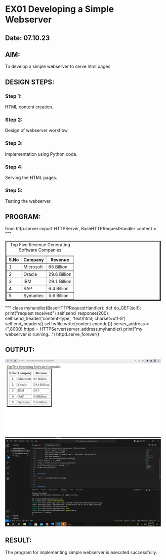 # EX01 Developing a Simple Webserver
## Date: 07.10.23


## AIM:
To develop a simple webserver to serve html pages.

## DESIGN STEPS:
### Step 1: 
HTML content creation.

### Step 2:
Design of webserver workflow.

### Step 3:
Implementation using Python code.

### Step 4:
Serving the HTML pages.

### Step 5:
Testing the webserver.
## PROGRAM:

from http.server import HTTPServer, BaseHTTPRequestHandler
content = """
<!DOCTYPE html>
<html>
 <title>Image map</title>
  <body>
   <table border="4" cellspacing="8" cellspacing="7">
    <caption> Top Five Revenue Generating Software Companies</caption>
     <tr>
      <th>S.No</th>
      <th>Company</th>
      <th>Revenue</th>
     </tr>
     <tr>
      <td>1</td>
      <td>Microsoft</td>
      <td>65 Billion</td>
     </tr>
     <tr>
       <td>2</td>
       <td>Oracle</td>
       <td>29.6 Billion</td>
     </tr>
     <tr>
       <td>3</td>
       <td>IBM</td>
       <td>29.1 Billion</td>
     </tr>
     <tr>
       <td>4</td>
       <td>SAP</td>
       <td>6.4 Billion</td>
     </tr>
     <tr>
       <td>5</td>
       <td>Symantec</td>
       <td>5.6 Billion</td>
     </tr>
   </table>
  </body>
</html>
"""
class myhandler(BaseHTTPRequestHandler):
    def do_GET(self):
        print("request received")
        self.send_response(200)
        self.send_header('content-type', 'text/html; charset=utf-8')
        self.end_headers()
        self.wfile.write(content.encode())
server_address = ('',8000)
httpd = HTTPServer(server_address,myhandler)
print("my webserver is running...")
httpd.serve_forever()


## OUTPUT:

![Alt text](Simplewebserver.png)
![Alt text](<Screenshot 2023-11-08 214315.png>)


## RESULT:
The program for implementing simple webserver is executed successfully.